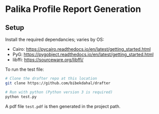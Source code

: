# Palika Profile Report Generation

## Setup
Install the required dependancies; varies by OS:

- Cairo: https://pycairo.readthedocs.io/en/latest/getting_started.html 
- PyG: https://pygobject.readthedocs.io/en/latest/getting_started.html
- libffi: https://sourceware.org/libffi/

To run the test file:

```bash
# Clone the drafter repo at this location
git clone https://github.com/bibekdahal/drafter

# Run with python (Python version 3 is required)
python test.py
```

A pdf file `test.pdf` is then generated in the project path.
